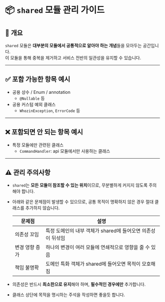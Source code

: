 # 📦 `shared` 모듈 관리 가이드

## 🧩 개요

`shared` 모듈은 **대부분의 모듈에서 공통적으로 알아야 하는 개념**들을 모아두는 공간입니다.  
이 모듈을 통해 중복을 제거하고 서비스 전반의 일관성을 유지할 수 있습니다.

---

## ✅ 포함 가능한 항목 예시

- 공용 상수 / Enum / annotation
    - `@Nullable` 등
- 공용 커스텀 예외 클래스
    - `WhozinException`, `ErrorCode` 등

---

## ❌ 포함되면 안 되는 항목 예시

- 특정 모듈에만 관련된 클래스
    - `CommandHandler`: api 모듈에서만 사용하는 클래스
---

## ⚠️ 관리 주의사항

- `shared`는 **모든 모듈이 참조할 수 있는 위치**이므로, 무분별하게 커지지 않도록 주의해야 합니다.
- 아래와 같은 문제점이 발생할 수 있으므로, 공통 목적이 명확하지 않은 경우 절대 클래스를 추가하지 않습니다.
    
    | 문제점             | 설명 |
    |------------------|------|
    | 의존성 꼬임         | 특정 도메인의 내부 객체가 shared에 들어오면 의존성이 뒤섞임 |
    | 변경 영향 증가       | 하나의 변경이 여러 모듈에 연쇄적으로 영향을 줄 수 있음 |
    | 책임 불명확         | 도메인 특화 객체가 shared에 들어오면 목적이 모호해짐 |

- 의존성은 반드시 **최소한으로 유지**해야 하며, **필수적인 경우에만** 추가합니다.
- 클래스 상단에 목적을 명시하는 주석을 작성하면 좋을듯 합니다.
